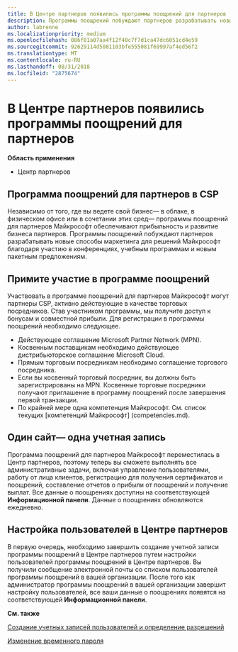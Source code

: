 ```yaml
---
title: В Центре партнеров появились программы поощрений для партнеров | Центр партнеров
description: Программы поощрений побуждают партнеров разрабатывать новые методы маркетинга, предлагать обучение и многое другое
author: labrenne
ms.localizationpriority: medium
ms.openlocfilehash: 086f81a07aa4f12f40c7f7d1ca47dc6051cd4e59
ms.sourcegitcommit: 92629114d5081103bfe555081f69997af4ed56f2
ms.translationtype: MT
ms.contentlocale: ru-RU
ms.lasthandoff: 08/31/2018
ms.locfileid: "2875674"
---
```

# <a name="partner-incentives-is-now-on-partner-center"></a>В Центре партнеров появились программы поощрений для партнеров 

**Область применения**

-  Центр партнеров

## <a name="the-csp-partner-incentives-program"></a>Программа поощрений для партнеров в CSP

Независимо от того, где вы ведете свой бизнес— в облаке, в физическом офисе или в сочетании этих сред— программы поощрений для партнеров Майкрософт обеспечивают прибыльность и развитие бизнеса партнеров. Программы поощрений побуждают партнеров разрабатывать новые способы маркетинга для решений Майкрософт благодаря участию в конференциях, учебным программам и новым пакетным предложениям. 

## <a name="qualify-for-the-incentives-program"></a>Примите участие в программе поощрений

Участвовать в программе поощрений для партнеров Майкрософт могут партнеры CSP, активно действующие в качестве торговых посредников.
Став участником программы, мы получите доступ к бонусам и совместной прибыли. Для регистрации в программы поощрений необходимо следующее. 
-   Действующее соглашение Microsoft Partner Network (MPN).  
-   Косвенным поставщикам необходимо действующее дистрибьюторское соглашение Microsoft Cloud.
-   Прямым торговым посредникам необходимо соглашение торгового посредника.
-   Если вы косвенный торговый посредник, вы должны быть зарегистрированы на MPN. Косвенные торговые посредники получают приглашение в программу поощрений после завершения первой транзакции. 
-   По крайней мере одна компетенция Майкрософт. См. список текущих [компетенций Майкрософт] (competencies.md).

## <a name="one-site-one-log-on"></a>Один сайт— одна учетная запись

Программа поощрений для партнеров Майкрософт переместилась в Центр партнеров, поэтому теперь вы сможете выполнять все административные задачи, включая управление пользователями, работу от лица клиентов, регистрацию для получения сертификатов и поощрений, составление отчетов о прибыли от поощрений и получение выплат. Все данные о поощрениях доступны на соответствующей **Информационной панели**. Данные о поощрениях обновляются ежедневно.
 
## <a name="set-your-users-up-in-partner-center"></a>Настройка пользователей в Центре партнеров
 
В первую очередь, необходимо завершить создание учетной записи программы поощрений в Центре партнеров путем настройки пользователей программы поощрений в Центре партнеров. Вы получили сообщение электронной почты со списком пользователей программы поощрений в вашей организации. После того как администратор программы поощрений в вашей организации завершит настройку пользователей, все ваши данные о поощрениях появятся на соответствующей **Информационной панели**.

**См. также**

[Создание учетных записей пользователей и определение разрешений](create-user-accounts-and-set-permissions.md)

[Изменение временного пароля](change-your-temporary-password.md)

